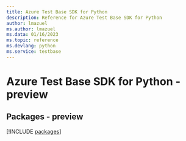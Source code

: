 ```yaml
---
title: Azure Test Base SDK for Python
description: Reference for Azure Test Base SDK for Python
author: lmazuel
ms.author: lmazuel
ms.data: 01/16/2023
ms.topic: reference
ms.devlang: python
ms.service: testbase
---
```

# Azure Test Base SDK for Python - preview
## Packages - preview
[!INCLUDE [packages](test-base-index.md)]